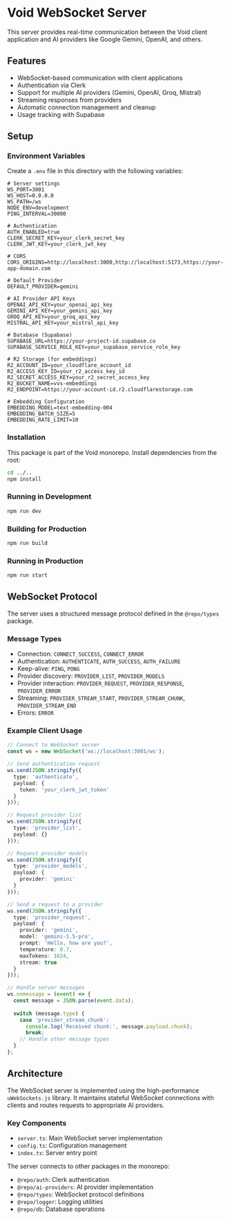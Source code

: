 # Void WebSocket Server

This server provides real-time communication between the Void client application and AI providers like Google Gemini, OpenAI, and others.

## Features

- WebSocket-based communication with client applications
- Authentication via Clerk
- Support for multiple AI providers (Gemini, OpenAI, Groq, Mistral)
- Streaming responses from providers
- Automatic connection management and cleanup
- Usage tracking with Supabase

## Setup

### Environment Variables

Create a `.env` file in this directory with the following variables:

```
# Server settings
WS_PORT=3001
WS_HOST=0.0.0.0
WS_PATH=/ws
NODE_ENV=development
PING_INTERVAL=30000

# Authentication
AUTH_ENABLED=true
CLERK_SECRET_KEY=your_clerk_secret_key
CLERK_JWT_KEY=your_clerk_jwt_key

# CORS
CORS_ORIGINS=http://localhost:3000,http://localhost:5173,https://your-app-domain.com

# Default Provider
DEFAULT_PROVIDER=gemini

# AI Provider API Keys
OPENAI_API_KEY=your_openai_api_key
GEMINI_API_KEY=your_gemini_api_key
GROQ_API_KEY=your_groq_api_key
MISTRAL_API_KEY=your_mistral_api_key

# Database (Supabase)
SUPABASE_URL=https://your-project-id.supabase.co
SUPABASE_SERVICE_ROLE_KEY=your_supabase_service_role_key

# R2 Storage (for embeddings)
R2_ACCOUNT_ID=your_cloudflare_account_id
R2_ACCESS_KEY_ID=your_r2_access_key_id
R2_SECRET_ACCESS_KEY=your_r2_secret_access_key
R2_BUCKET_NAME=vvs-embeddings
R2_ENDPOINT=https://your-account-id.r2.cloudflarestorage.com

# Embedding Configuration
EMBEDDING_MODEL=text-embedding-004
EMBEDDING_BATCH_SIZE=5
EMBEDDING_RATE_LIMIT=10
```

### Installation

This package is part of the Void monorepo. Install dependencies from the root:

```bash
cd ../..
npm install
```

### Running in Development

```bash
npm run dev
```

### Building for Production

```bash
npm run build
```

### Running in Production

```bash
npm run start
```

## WebSocket Protocol

The server uses a structured message protocol defined in the `@repo/types` package.

### Message Types

- Connection: `CONNECT_SUCCESS`, `CONNECT_ERROR`
- Authentication: `AUTHENTICATE`, `AUTH_SUCCESS`, `AUTH_FAILURE`
- Keep-alive: `PING`, `PONG`
- Provider discovery: `PROVIDER_LIST`, `PROVIDER_MODELS`
- Provider interaction: `PROVIDER_REQUEST`, `PROVIDER_RESPONSE`, `PROVIDER_ERROR`
- Streaming: `PROVIDER_STREAM_START`, `PROVIDER_STREAM_CHUNK`, `PROVIDER_STREAM_END`
- Errors: `ERROR`

### Example Client Usage

```typescript
// Connect to WebSocket server
const ws = new WebSocket('ws://localhost:3001/ws');

// Send authentication request
ws.send(JSON.stringify({
  type: 'authenticate',
  payload: {
    token: 'your_clerk_jwt_token'
  }
}));

// Request provider list
ws.send(JSON.stringify({
  type: 'provider_list',
  payload: {}
}));

// Request provider models
ws.send(JSON.stringify({
  type: 'provider_models',
  payload: {
    provider: 'gemini'
  }
}));

// Send a request to a provider
ws.send(JSON.stringify({
  type: 'provider_request',
  payload: {
    provider: 'gemini',
    model: 'gemini-1.5-pro',
    prompt: 'Hello, how are you?',
    temperature: 0.7,
    maxTokens: 1024,
    stream: true
  }
}));

// Handle server messages
ws.onmessage = (event) => {
  const message = JSON.parse(event.data);
  
  switch (message.type) {
    case 'provider_stream_chunk':
      console.log('Received chunk:', message.payload.chunk);
      break;
    // Handle other message types
  }
};
```

## Architecture

The WebSocket server is implemented using the high-performance `uWebSockets.js` library. It maintains stateful WebSocket connections with clients and routes requests to appropriate AI providers.

### Key Components

- `server.ts`: Main WebSocket server implementation 
- `config.ts`: Configuration management
- `index.ts`: Server entry point

The server connects to other packages in the monorepo:
- `@repo/auth`: Clerk authentication
- `@repo/ai-providers`: AI provider implementation
- `@repo/types`: WebSocket protocol definitions
- `@repo/logger`: Logging utilities
- `@repo/db`: Database operations 